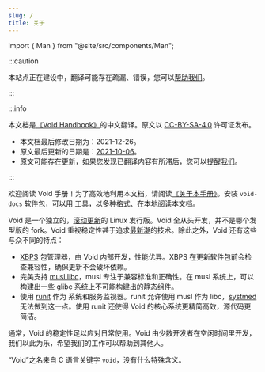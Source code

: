```yaml
---
slug: /
title: 关于
---
```


import { Man } from "@site/src/components/Man";

:::caution

本站点正在建设中，翻译可能存在疏漏、错误，您可以[帮助我们](https://github.com/fenprace/void-docs-zh-hans/issues)。

:::

:::info

本文档是[《Void Handbook》](https://docs.voidlinux.org/)的中文翻译。原文以 [CC-BY-SA-4.0](https://github.com/void-linux/void-docs/blob/master/LICENSE) 许可证发布。

- 本文档最后修改日期为：2021-12-26。
- 原文最后更新的日期是：[2021-10-06](https://github.com/void-linux/void-docs/releases/tag/2021.10.06)。
- 原文可能存在更新，如果您发现已翻译内容有所滞后，您可以[提醒我们](https://github.com/fenprace/void-docs-zh-hans/issues)。

:::

欢迎阅读 Void 手册！为了高效地利用本文档，请阅读[《关于本手册》](./02-about-this-handbook.mdx)。安装 `void-docs` 软件包，可以用 <Man to="void-docs/1" /> 工具，以多种格式、在本地阅读本文档。

Void 是一个独立的，[滚动更新](https://en.wikipedia.org/wiki/Rolling_release)的 Linux 发行版。Void 全从头开发，并不是哪个发型版的 fork。Void 重视稳定性甚于追求[最新潮](https://en.wikipedia.org/wiki/Bleeding_edge_technology)的技术。除此之外，Void 还有这些与众不同的特点：

- [XBPS](https://github.com/void-linux/xbps) 包管理器，由 Void 内部开发，性能优异。XBPS 在更新软件包前会检查兼容性，确保更新不会破坏依赖。
- 完美支持 [musl libc](https://musl.libc.org/)，musl 专注于兼容标准和正确性。在 musl 系统上，可以构建出一些 glibc 系统上不可能构建出的静态组件。
- 使用 [runit](#) 作为 <Man to="init/8" /> 系统和服务监视器。runit 允许使用 musl 作为 libc，[systmed](https://www.freedesktop.org/wiki/Software/systemd/) 无法做到这一点。使用 runit 还使得 Void 的核心系统更精简高效，源代码更简洁。

通常，Void 的稳定性足以应对日常使用。Void 由少数开发者在空闲时间里开发，我们以此为乐，希望我们的工作可以帮助到其他人。

“Void”之名来自 C 语言关键字 `void`，没有什么特殊含义。
